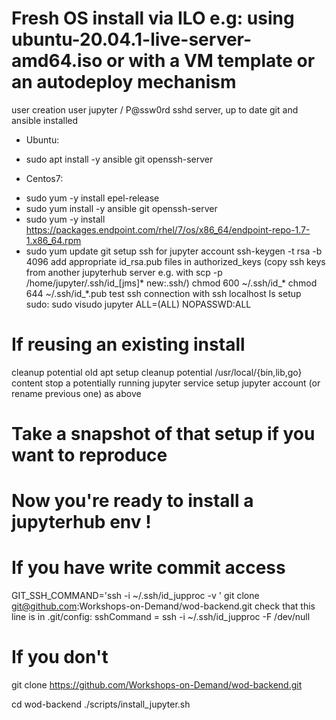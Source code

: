 # Fresh OS install via ILO e.g: using ubuntu-20.04.1-live-server-amd64.iso or with a VM template or an autodeploy mechanism
user creation user jupyter / P@ssw0rd
sshd server, up to date git and ansible installed
* Ubuntu: 
 - sudo apt install -y ansible git openssh-server
* Centos7:
 - sudo yum -y install epel-release
 - sudo yum install -y ansible git openssh-server
 - sudo yum -y install https://packages.endpoint.com/rhel/7/os/x86_64/endpoint-repo-1.7-1.x86_64.rpm
 - sudo yum update git
setup ssh for jupyter account
ssh-keygen -t rsa -b 4096
add appropriate id_rsa.pub files in authorized_keys
(copy ssh keys from another jupyterhub server e.g. with scp -p /home/jupyter/.ssh/id_[jms]* new:.ssh/)
chmod 600 ~/.ssh/id_*
chmod 644 ~/.ssh/id_*.pub
test ssh connection with ssh localhost ls
setup sudo:
sudo visudo
  jupyter ALL=(ALL) NOPASSWD:ALL


# If reusing an existing install
cleanup potential old apt setup
cleanup potential /usr/local/{bin,lib,go} content
stop a potentially running jupyter service
setup jupyter account (or rename previous one) as above

# Take a snapshot of that setup if you want to reproduce

# Now you're ready to install a jupyterhub env !

# If you have write commit access
GIT_SSH_COMMAND='ssh -i ~/.ssh/id_jupproc -v ' git clone git@github.com:Workshops-on-Demand/wod-backend.git
check that this line is in .git/config: sshCommand = ssh -i ~/.ssh/id_jupproc -F /dev/null
# If you don't
git clone https://github.com/Workshops-on-Demand/wod-backend.git

cd wod-backend
./scripts/install_jupyter.sh
